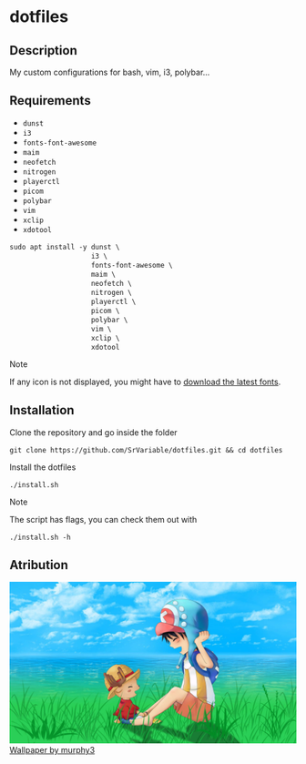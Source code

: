 # dotfiles

## Description

My custom configurations for bash, vim, i3, polybar...

## Requirements

- `dunst`
- `i3`
- `fonts-font-awesome`
- `maim`
- `neofetch`
- `nitrogen`
- `playerctl`
- `picom`
- `polybar`
- `vim`
- `xclip`
- `xdotool`

```Shell
sudo apt install -y dunst \
                    i3 \
                    fonts-font-awesome \
                    maim \
                    neofetch \
                    nitrogen \
                    playerctl \
                    picom \
                    polybar \
                    vim \
                    xclip \
                    xdotool
```

> [!NOTE]
>
> If any icon is not displayed, you might have to [download the latest fonts](https://fontawesome.com/download).

## Installation

Clone the repository and go inside the folder

```Shell
git clone https://github.com/SrVariable/dotfiles.git && cd dotfiles
```

Install the dotfiles

```Shell
./install.sh
```

> [!NOTE] 
> 
> The script has flags, you can check them out with
> ```Shell
> ./install.sh -h
> ```

## Atribution

![One Piece Wallpaper](./nitrogen/Wallpaper.jpg)
[Wallpaper by murphy3](https://wallpapers.com/wallpapers/one-piece-chopper-3xx2k24wnica4r6a.html)
